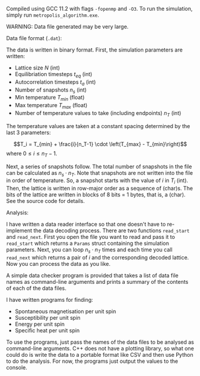 Compiled using GCC 11.2 with flags ```-fopenmp``` and ```-O3```. To run the simulation, simply run ```metropolis_algorithm.exe```.

WARNING: Data file generated may be very large.

Data file format (```.dat```):

The data is written in binary format.
First, the simulation parameters are written:
- Lattice size $N$ (int)
- Equilibriation timesteps $t_{eq}$ (int)
- Autocorrelation timesteps $t_a$ (int)
- Number of snapshots $n_s$ (int)
- Min temperature $T_{min}$ (float)
- Max temperature $T_{max}$ (float)
- Number of temperature values to take (including endpoints) $n_T$ (int)

The temperature values are taken at a constant spacing determined by the last 3 parameters:

$$T_i = T_{min} + \frac{i}{n_T-1} \cdot \left(T_{max} - T_{min}\right)$$ where $0 \leq i \leq n_T-1$.

Next, a series of snapshots follow. The total number of snapshots in the file can be calculated as $n_s \cdot n_T$. Note that snapshots are not written into the file in order of temperature. So, a snapshot starts with the value of $i$ in $T_i$ (int). Then, the lattice is written in row-major order as a sequence of (char)s. The bits of the lattice are written in blocks of 8 bits = 1 bytes, that is, a (char). See the source code for details.

Analysis:

I have written a data reader interface so that one doesn't have to re-implement the data decoding process. There are two functions ```read_start``` and ```read_next```. First you open the file you want to read and pass it to ```read_start``` which returns a ```Params``` struct containing  the simulation parameters. Next, you can loop $n_s \cdot n_T$ times and each time you call ```read_next``` which returns a pair of $i$ and the corresponding decoded lattice. Now you can process the data as you like.

A simple data checker program is provided that takes a list of data file names as command-line arguments and prints a summary of the contents of each of the data files.

I have written programs for finding:

- Spontaneous magnetisation per unit spin
- Susceptibility per unit spin
- Energy per unit spin
- Specific heat per unit spin

To use the programs, just pass the names of the data files to be analysed as command-line arguments. C++ does not have a plotting library, so what one could do is write the data to a portable format like CSV and then use Python to do the analysis. For now, the programs just output the values to the console.
